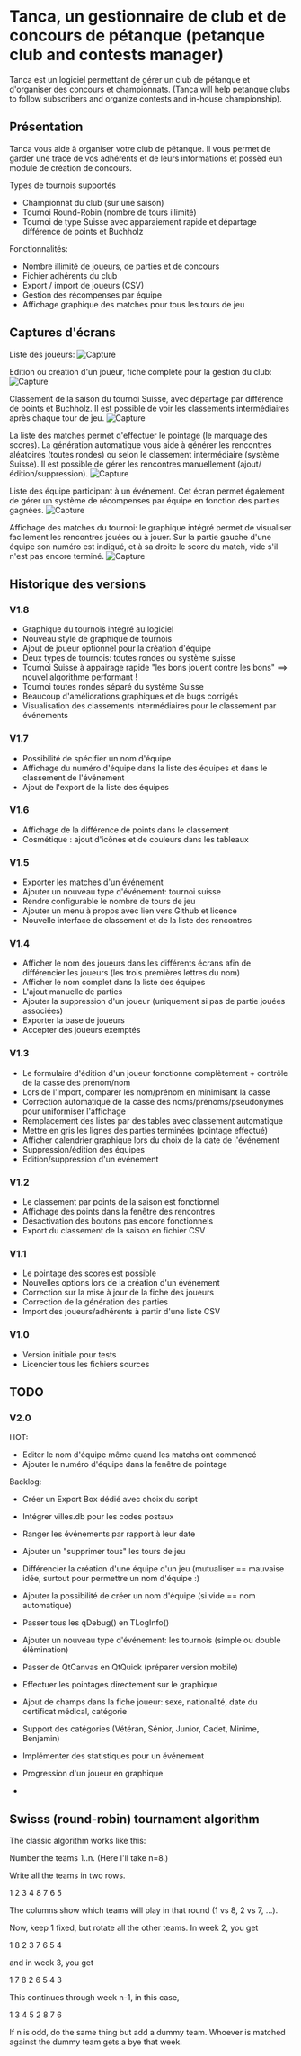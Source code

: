 # Tanca, un gestionnaire de club et de concours de pétanque (petanque club and contests manager)

Tanca est un logiciel permettant de gérer un club de pétanque et d'organiser des concours et championnats. (Tanca will help petanque clubs to follow subscribers and organize contests and in-house championship).

## Présentation

Tanca vous aide à organiser votre club de pétanque. Il vous permet de garder une trace de vos adhérents et de leurs informations et possèd eun module de création de concours.

Types de tournois supportés
  * Championnat du club (sur une saison)
  * Tournoi Round-Robin (nombre de tours illimité)
  * Tournoi de type Suisse avec apparaiement rapide et départage différence de points et Buchholz

Fonctionnalités:
  * Nombre illimité de joueurs, de parties et de concours
  * Fichier adhérents du club
  * Export / import de joueurs (CSV)
  * Gestion des récompenses par équipe
  * Affichage graphique des matches pour tous les tours de jeu

## Captures d'écrans

Liste des joueurs:
![Capture](doc/screen_joueurs.png)

Edition ou création d'un joueur, fiche complète pour la gestion du club:
![Capture](doc/screen_fiche_joueur.png)

Classement de la saison du tournoi Suisse, avec départage par différence de points et Buchholz. Il est
possible de voir les classements intermédiaires après chaque tour de jeu.
![Capture](doc/screen_classements.png)

La liste des matches permet d'effectuer le pointage (le marquage des scores). La génération automatique
vous aide à générer les rencontres aléatoires (toutes rondes) ou selon le classement intermédiaire
(système Suisse). Il est possible de gérer les rencontres manuellement (ajout/édition/suppression).
![Capture](doc/screen_matches.png)

Liste des équipe participant à un événement. Cet écran permet également de gérer un système de récompenses
par équipe en fonction des parties gagnées.
![Capture](doc/screen_teams.png)

Affichage des matches du tournoi: le graphique intégré permet de visualiser facilement les rencontres jouées
ou à jouer. Sur la partie gauche d'une équipe son numéro est indiqué, et à sa droite le score du match, vide
s'il n'est pas encore terminé.
![Capture](doc/screen_tournament.png)

## Historique des versions

### V1.8

 - Graphique du tournois intégré au logiciel
 - Nouveau style de graphique de tournois
 - Ajout de joueur optionnel pour la création d'équipe
 - Deux types de tournois: toutes rondes ou système suisse
 - Tournoi Suisse à appairage rapide "les bons jouent contre les bons" ==> nouvel algorithme performant !
 - Tournoi toutes rondes séparé du système Suisse
 - Beaucoup d'améliorations graphiques et de bugs corrigés
 - Visualisation des classements intermédiaires pour le classement par événements

### V1.7

 - Possibilité de spécifier un nom d'équipe
 - Affichage du numéro d'équipe dans la liste des équipes et dans le classement de l'événement
 - Ajout de l'export de la liste des équipes

### V1.6

 - Affichage de la différence de points dans le classement
 - Cosmétique : ajout d'icônes et de couleurs dans les tableaux

### V1.5

 - Exporter les matches d'un événement
 - Ajouter un nouveau type d'événement: tournoi suisse
 - Rendre configurable le nombre de tours de jeu
 - Ajouter un menu à propos avec lien vers Github et licence
 - Nouvelle interface de classement et de la liste des rencontres

### V1.4

 - Afficher le nom des joueurs dans les différents écrans afin de différencier les joueurs (les trois premières lettres du nom)
 - Afficher le nom complet dans la liste des équipes
 - L'ajout manuelle de parties
 - Ajouter la suppression d'un joueur (uniquement si pas de partie jouées associées)
 - Exporter la base de joueurs
 - Accepter des joueurs exemptés

### V1.3

 - Le formulaire d'édition d'un joueur fonctionne complètement + contrôle de la casse des prénom/nom
 - Lors de l'import, comparer les nom/prénom en minimisant la casse
 - Correction automatique de la casse des noms/prénoms/pseudonymes pour uniformiser l'affichage
 - Remplacement des listes par des tables avec classement automatique
 - Mettre en gris les lignes des parties terminées (pointage effectué)
 - Afficher calendrier graphique lors du choix de la date de l'événement
 - Suppression/édition des équipes
 - Edition/suppression d'un événement

### V1.2

 - Le classement par points de la saison est fonctionnel
 - Affichage des points dans la fenêtre des rencontres
 - Désactivation des boutons pas encore fonctionnels
 - Export du classement de la saison en fichier CSV

### V1.1

 - Le pointage des scores est possible
 - Nouvelles options lors de la création d'un événement
 - Correction sur la mise à jour de la fiche des joueurs
 - Correction de la génération des parties
 - Import des joueurs/adhérents à partir d'une liste CSV

### V1.0

 - Version initiale pour tests
 - Licencier tous les fichiers sources

## TODO

### V2.0

HOT:

 - Editer le nom d'équipe même quand les matchs ont commencé
 - Ajouter le numéro d'équipe dans la fenêtre de pointage

Backlog:
 
 - Créer un Export Box dédié avec choix du script
 - Intégrer villes.db pour les codes postaux
 - Ranger les événements par rapport à leur date
 - Ajouter un "supprimer tous" les tours de jeu
 - Différencier la création d'une équipe d'un jeu (mutualiser == mauvaise idée, surtout pour permettre un nom d'équipe :)
 - Ajouter la possibilité de créer un nom d'équipe (si vide == nom automatique)
 - Passer tous les qDebug() en TLogInfo()
 - Ajouter un nouveau type d'événement: les tournois (simple ou double élémination)
 - Passer de QtCanvas en QtQuick (préparer version mobile)
 - Effectuer les pointages directement sur le graphique
 - Ajout de champs dans la fiche joueur: sexe, nationalité, date du certificat médical, catégorie
 - Support des catégories (Vétéran, Sénior, Junior, Cadet, Minime, Benjamin)
 - Implémenter des statistiques pour un événement
 - Progression d'un joueur en graphique

 - 

## Swisss (round-robin) tournament algorithm



The classic algorithm works like this:

Number the teams 1..n. (Here I'll take n=8.)

Write all the teams in two rows.

1 2 3 4
8 7 6 5

The columns show which teams will play in that round (1 vs 8, 2 vs 7, ...).

Now, keep 1 fixed, but rotate all the other teams. In week 2, you get

1 8 2 3
7 6 5 4

and in week 3, you get

1 7 8 2
6 5 4 3

This continues through week n-1, in this case,

1 3 4 5
2 8 7 6

If n is odd, do the same thing but add a dummy team. Whoever is matched against the dummy team gets a bye that week.

